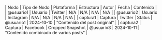 | Nodo | Tipo de Nodo | Plataforma | Estructura | Autor | Fecha | Contenido |
| @usuario1 | Usuario | Twitter | N/A | N/A | N/A | N/A |
| @usuario2 | Usuario | Instagram | N/A | N/A | N/A | N/A |
| captura1 | Captura | Twitter | Status | @usuario1 | 2024-10-10 | "Contenido del post original" |
| captura2 | Captura | Facebook | Cropped Snapshot | @usuario3 | 2024-10-11 | "Contenido combinado de varios posts" |